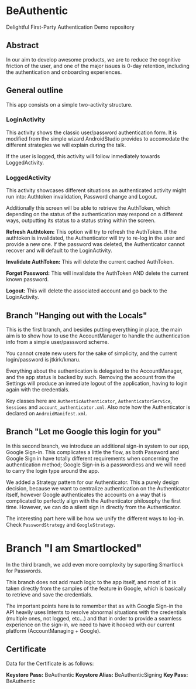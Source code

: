 # BeAuthentic

Delightful First-Party Authentication Demo repository

## Abstract

In our aim to develop awesome products, we are to reduce the cognitive friction of the user, and one of the major issues is 0-day retention, including the authentication and onboarding experiences.

## General outline

This app consists on a simple two-activity structure.

### LoginActivity

This activity shows the classic user/password authentication form. It is modified from the simple wizard AndroidStudio provides to accomodate the different strategies we will explain during the talk.
 
If the user is logged, this activity will follow inmediately towards LoggedActivity.

### LoggedActivity

This activity showcases different situations an authenticated activity might run into: Authtoken invalidation, Password change and Logout. 

Additionally this screen will be able to retrieve the AuthToken, which depending on the status of the authentication may respond on a different ways,
outputting its status to a status string within the screen.
 
**Refresh Authtoken:** This option will try to refresh the AuthToken. If the authtoken is invalidated, the Authenticator will try to re-log in the user
 and provide a new one. If the password was deleted, the Authenticator cannot recover and will default to the LoginActivity. 
 
**Invalidate AuthToken:** This will delete the current cached AuthToken.

**Forget Password:** This will invalidate the AuthToken AND delete the current known password.

**Logout:** This will delete the associated account and go back to the LoginActivity.

## Branch "Hanging out with the Locals"

This is the first branch, and besides putting everything in place, the main aim is to show how to use the AccountManager to handle the authentication info
from a simple user/password scheme.

You cannot create new users for the sake of simplicity, and the current login/password is jtkirk/kmaru.
 
Everything about the authentication is delegated to the AccountManager, and the app status is backed by such. Removing the account from the Settings will
produce an inmediate logout of the application, having to login again with the credentials.

Key classes here are `AuthenticAuthenticator`, `AuthenticatorService`, `Sessions` and `account_authenticator.xml`. Also note how the Authenticator is declared
on `AndroidManifest.xml`.

## Branch "Let me Google this login for you"
 
In this second branch, we introduce an additional sign-in system to our app, Google Sign-in. This complicates a little the flow, as both Password and Google Sign in
have totally different requirements when concerning the authentication method; Google Sign-in is a passwordless and we will need to carry the login type around the
app.

We added a Strategy pattern for our Authenticator. This a purely design decision, because we want to centralize authentication on the Authenticator itself, however
Google authenticates the accounts on a way that is complicated to perfectly align with the Authenticator philosophy the first time. However, we can do a silent
sign in directly from the Authenticator.

The interesting part here will be how we unify the different ways to log-in. Check `PasswordStrategy` and `GoogleStrategy`.

# Branch "I am Smartlocked"

In the third branch, we add even more complexity by suporting Smartlock for Passwords. 

This branch does not add much logic to the app itself, and most of it is taken directly from the samples of the feature in Google, which
is basically to retrieve and save the credentials. 

The important points here is to remember that as with Google Sign-in the API heavily uses Intents to resolve abnormal situations with the
credentials (multiple ones, not logged, etc...) and that in order to provide a seamless experience on the sign-in, we need to have it
hooked with our current platform (AccountManaging + Google).

## Certificate 

Data for the Certificate is as follows:

**Keystore Pass:** BeAuthentic
**Keystore Alias:** BeAuthenticSigning
**Key Pass:** BeAuthentic
